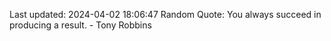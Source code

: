 Last updated: 2024-04-02 18:06:47
Random Quote: You always succeed in producing a result. - Tony Robbins